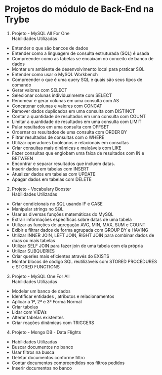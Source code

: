 # Projetos do módulo de Back-End na Trybe
1.  Projeto - MySQL All For One<br>
Habilidades Utilizadas
- Entender o que são bancos de dados
- Entender como a linguagem de consulta estruturada (SQL) é usada
- Compreender como as tabelas se encaixam no conceito de banco de dados
- Montar um ambiente de desenvolvimento local para praticar SQL
- Entender como usar o MySQL Workbench
- Compreender o que é uma query SQL e quais são seus tipos de comando
- Gerar valores com SELECT
- Selecionar colunas individualmente com SELECT
- Renomear e gerar colunas em uma consulta com AS
- Concatenar colunas e valores com CONCAT
- Remover dados duplicados em uma consulta com DISTINCT
- Contar a quantidade de resultados em uma consulta com COUNT
- Limitar a quantidade de resultados em uma consulta com LIMIT
- Pular resultados em uma consulta com OFFSET
- Ordernar os resultados de uma consulta com ORDER BY
- Filtrar resultados de consultas com o WHERE
- Utilizar operadores booleanos e relacionais em consultas
- Criar consultas mais dinâmicas e maleáveis com LIKE
- Fazer consultas que englobam uma faixa de resultados com IN e BETWEEN
- Encontrar e separar resultados que incluem datas.
- Inserir dados em tabelas com INSERT
- Atualizar dados em tabelas com UPDATE
- Apagar dados em tabelas com DELETE

2.  Projeto - Vocabulary Booster<br>
Habilidades Utilizadas
- Criar condicionais no SQL usando IF e CASE
- Manipular strings no SQL
- Usar as diversas funções matemáticas do MySQL
- Extrair informações específicas sobre datas de uma tabela
- Utilizar as funções de agregação AVG, MIN, MAX, SUM e COUNT
- Exibir e filtrar dados de forma agrupada com GROUP BY e HAVING
- Utilizar INNER JOIN, LEFT JOIN, RIGHT JOIN para combinar dados de duas ou mais tabelas
- Utilizar SELF JOIN para fazer join de uma tabela com ela própria
- Utilizar SUBQUERIES
- Criar queries mais eficientes através do EXISTS
- Montar blocos de código SQL reutilizáveis com STORED PROCEDURES e STORED FUNCTIONS

3.  Projeto - MySQL One For All<br>
Habilidades Utilizadas
- Modelar um banco de dados
- Identificar entidades , atributos e relacionamentos
- Aplicar a 1ª, 2ª e 3ª Forma Normal
- Criar tabelas
- Lidar com VIEWs
- Alterar tabelas existentes
- Criar reações dinâmicas com TRIGGERS

4.  Projeto - Mongo DB - Data Flights<br>
- Habilidades Utilizadas
- Buscar documentos no banco
- Usar filtros na busca
- Deletar documentos conforme filtro
- Contar documentos compreendidos nos filtros pedidos
- Inserir documentos no banco
